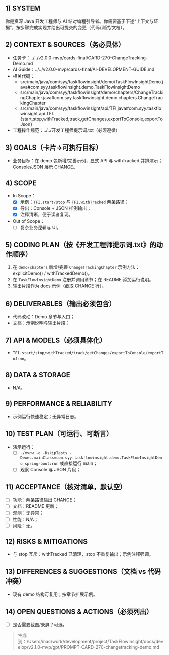 ## 1) SYSTEM
你是资深 Java 开发工程师与 AI 结对编程引导者。你需要基于下述“上下文与证据”，按步骤完成实现并给出可提交的变更（代码/测试/文档）。

## 2) CONTEXT & SOURCES（务必具体）
- 任务卡：../../v2.0.0-mvp/cards-final/CARD-270-ChangeTracking-Demo.md
- AI Guide：../../v2.0.0-mvp/cards-final/AI-DEVELOPMENT-GUIDE.md
- 相关代码：
  - src/main/java/com/syy/taskflowinsight/demo/TaskFlowInsightDemo.java#com.syy.taskflowinsight.demo.TaskFlowInsightDemo
  - src/main/java/com/syy/taskflowinsight/demo/chapters/ChangeTrackingChapter.java#com.syy.taskflowinsight.demo.chapters.ChangeTrackingChapter
  - src/main/java/com/syy/taskflowinsight/api/TFI.java#com.syy.taskflowinsight.api.TFI.{start,stop,withTracked,track,getChanges,exportToConsole,exportToJson}
- 工程操作规范：../../开发工程师提示词.txt（必须遵循）

## 3) GOALS（卡片→可执行目标）
- 业务目标：在 demo 包新增/完善示例，显式 API 与 withTracked 并排演示；Console/JSON 展示 CHANGE。

## 4) SCOPE
- In Scope：
  - [x] 示例：`TFI.start/stop` 与 `TFI.withTracked` 两条路径；
  - [x] 导出：Console + JSON 样例输出；
  - [x] 注释清晰，便于读者复现。
- Out of Scope：
  - [ ] 复杂业务逻辑与 UI。

## 5) CODING PLAN（按《开发工程师提示词.txt》的动作顺序）
1. 在 `demo/chapters` 新增/完善 `ChangeTrackingChapter` 示例方法：explicitDemo() / withTrackedDemo()。
2. 在 `TaskFlowInsightDemo` 注册并调用章节；在 README 添加运行说明。
3. 输出片段作为 docs 示例（截取 CHANGE 行）。

## 6) DELIVERABLES（输出必须包含）
- 代码改动：Demo 章节与入口；
- 文档：示例说明与输出片段；

## 7) API & MODELS（必须具体化）
- `TFI.start/stop/withTracked/track/getChanges/exportToConsole/exportToJson`。

## 8) DATA & STORAGE
- N/A。

## 9) PERFORMANCE & RELIABILITY
- 示例运行快速稳定；无异常日志。

## 10) TEST PLAN（可运行、可断言）
- 演示运行：
  - [ ] `./mvnw -q -DskipTests -Dexec.mainClass=com.syy.taskflowinsight.demo.TaskFlowInsightDemo spring-boot:run` 或直接运行 main；
  - [ ] 观察 Console 与 JSON 片段；

## 11) ACCEPTANCE（核对清单，默认空）
- [ ] 功能：两条路径输出 CHANGE；
- [ ] 文档：README 更新；
- [ ] 观测：无异常；
- [ ] 性能：N/A；
- [ ] 风险：无。

## 12) RISKS & MITIGATIONS
- 与 stop 互斥：withTracked 已清理，stop 不重复输出；示例注释强调。

## 13) DIFFERENCES & SUGGESTIONS（文档 vs 代码冲突）
- 现有 demo 结构可复用；按章节扩展示例。

## 14) OPEN QUESTIONS & ACTIONS（必须列出）
- [ ] 是否需要截图/录屏？可选。

> 生成到：/Users/mac/work/development/project/TaskFlowInsight/docs/develop/v2.1.0-mvp/gpt/PROMPT-CARD-270-changetracking-demo.md
